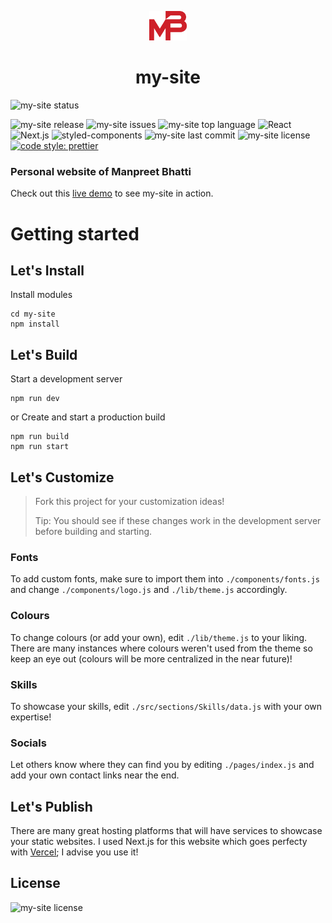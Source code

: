 <p align="center">
  <img alt="logo" src="./public/images/MB-mono.svg" width="60" />
</p>
<h1 align="center">
  my-site
</h1>

![my-site status](https://img.shields.io/website?down_color=red&down_message=offline&label=my-site&up_message=online&url=https%3A%2F%2Fmanpreetbhatti.com%2F)

![my-site release](https://img.shields.io/github/release/Manpreet-Bhatti/my-site-2.svg?style=popout-square) ![my-site issues](https://img.shields.io/github/issues/Manpreet-Bhatti/my-site-2.svg?style=popout-square) ![my-site top language](https://img.shields.io/github/languages/top/Manpreet-Bhatti/my-site-2.svg?style=popout-square) ![React](https://img.shields.io/badge/React-20232A?style=for-the-badge&logo=react&logoColor=61DAFB) ![Next.js](https://img.shields.io/badge/Next.js-000000?style=for-the-badge&logo=scss&logoColor=white) ![styled-components](https://img.shields.io/badge/styled&#x2010;components-DD82CA?style=for-the-badge&logo=styled-components&logoColor=white) ![my-site last commit](https://img.shields.io/github/last-commit/Manpreet-Bhatti/my-site-2.svg?style=popout-square) ![my-site license](https://img.shields.io/github/license/Manpreet-Bhatti/my-site-2) [![code style: prettier](https://img.shields.io/badge/code_style-prettier-ff69b4.svg?style=flat-square)](https://github.com/prettier/prettier)

### Personal website of Manpreet Bhatti

Check out this [live demo](https://manpreetbhatti.com/) to see my-site in action.

# Getting started

## Let's Install

Install modules

```shell
cd my-site
npm install
```

## Let's Build

Start a development server

```shell
npm run dev
```

or
Create and start a production build

```shell
npm run build
npm run start
```

## Let's Customize

> Fork this project for your customization ideas!
>
> Tip: You should see if these changes work in the development server before building and starting.

### Fonts

To add custom fonts, make sure to import them into `./components/fonts.js` and change `./components/logo.js` and `./lib/theme.js` accordingly.

### Colours

To change colours (or add your own), edit `./lib/theme.js` to your liking. There are many instances where colours weren't used from the theme so keep an eye out (colours will be more centralized in the near future)!

### Skills

To showcase your skills, edit `./src/sections/Skills/data.js` with your own expertise!

### Socials

Let others know where they can find you by editing `./pages/index.js` and add your own contact links near the end.

## Let's Publish

There are many great hosting platforms that will have services to showcase your static websites. I used Next.js for this website which goes perfecty with [Vercel](https://vercel.com/); I advise you use it!

## License

![my-site license](https://img.shields.io/github/license/Manpreet-Bhatti/my-site-2)
